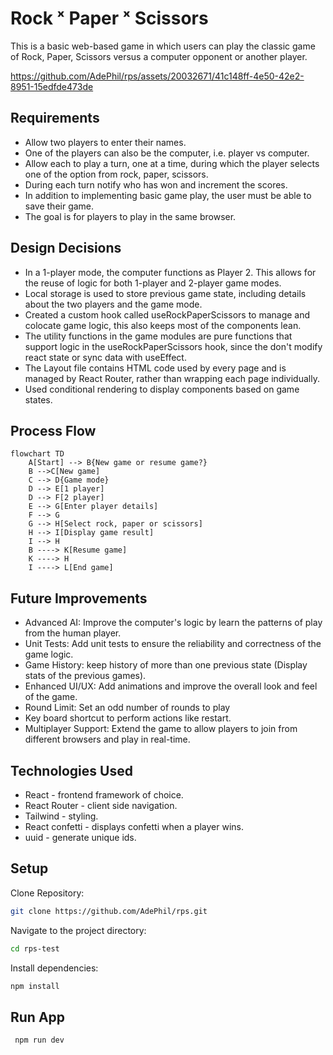 
# Rock ˣ Paper ˣ Scissors

This is a basic web-based game in which users can play the classic game of Rock, Paper, Scissors versus a computer opponent or another player.

https://github.com/AdePhil/rps/assets/20032671/41c148ff-4e50-42e2-8951-15edfde473de


## Requirements

- Allow two players to enter their names.
- One of the players can also be the computer, i.e. player vs computer.
- Allow each to play a turn, one at a time, during which the player selects one of the option
  from rock, paper, scissors.
- During each turn notify who has won and increment the scores.
- In addition to implementing basic game play, the user must be able to save their game.
- The goal is for players to play in the same browser.

## Design Decisions

- In a 1-player mode, the computer functions as Player 2. This allows for the reuse of logic for both 1-player and 2-player game modes.
- Local storage is used to store previous game state, including details about the two players and the game mode.
- Created a custom hook called useRockPaperScissors to manage and colocate game logic, this also keeps most of the components lean.
- The utility functions in the game modules are pure functions that support logic in the useRockPaperScissors hook, since the don't modify react state or sync data with useEffect.
- The Layout file contains HTML code used by every page and is managed by React Router, rather than wrapping each page individually.
- Used conditional rendering to display components based on game states.

## Process Flow

```mermaid
flowchart TD
    A[Start] --> B{New game or resume game?}
    B -->C[New game]
    C --> D{Game mode}
    D --> E[1 player]
    D --> F[2 player]
    E --> G[Enter player details]
    F --> G
    G --> H[Select rock, paper or scissors]
    H --> I[Display game result]
    I --> H
    B ----> K[Resume game]
    K ----> H
    I ----> L[End game]
```

## Future Improvements

- Advanced AI: Improve the computer's logic by learn the patterns of play from the human player.
- Unit Tests: Add unit tests to ensure the reliability and correctness of the game logic.
- Game History: keep history of more than one previous state (Display stats of the previous games).
- Enhanced UI/UX: Add animations and improve the overall look and feel of the game.
- Round Limit: Set an odd number of rounds to play
- Key board shortcut to perform actions like restart.
- Multiplayer Support: Extend the game to allow players to join from different browsers and play in real-time.

## Technologies Used

- React - frontend framework of choice.
- React Router - client side navigation.
- Tailwind - styling.
- React confetti - displays confetti when a player wins.
- uuid - generate unique ids.

## Setup

Clone Repository:

```bash
git clone https://github.com/AdePhil/rps.git
```

Navigate to the project directory:

```bash
cd rps-test
```

Install dependencies:

```bash
npm install
```

## Run App

```bash
 npm run dev
```
